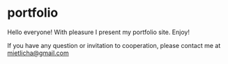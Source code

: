 # portfolio

Hello everyone!
With pleasure I present my portfolio site. Enjoy!

If you have any question or invitation to cooperation, please contact me at mietlicha@gmail.com
